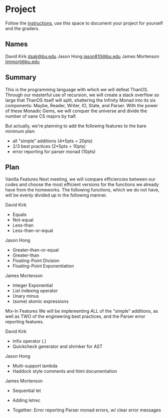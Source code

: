 # Project

Follow the [instructions](INSTRUCTIONS.md), use this space to document your project for yourself and the graders.

## Names
David Kirk dsak@bu.edu
Jason Hong jason810@bu.edu
James Mortenson jimmort@bu.edu

## Summary
This is the programming language with which we will defeat ThanOS. Through our masterful use of recursion, we will create a stack overflow so large that ThanOS itself will split, shattering the Infinity Monad into its six components: Maybe, Reader, Writer, IO, State, and Parser. With the power of these Monadic Gems, we will conquer the universe and divide the number of sane CS majors by half.

But actually, we're planning to add the following features to the bare minimum plan:
- all "simple" additions (4*5pts = 20pts)
- 2/3 best practices (2*5pts = 10pts)
- error reporting for parser monad (10pts)

## Plan
Vanilla Features
Next meeting, we will compare efficiencies between our codes and choose the most efficient versions for the functions we already have from the homeworks. The following functions, which we do not have, will be evenly divided up in the following manner.

David Kirk
- Equals
- Not-equal
- Less-than
- Less-than-or-equal

Jason Hong
- Greater-than-or-equal
- Greater-than
- Floating-Point Division
- Floating-Point Exponentiation

James Mortenson
- Integer Exponential
- List indexing operator
- Unary minus
- (some) atomic expressions

Mix-In Features
We will be implementing ALL of the "simple" additions, as well as TWO of the engineering best practices, and the Parser error reporting features.

David Kirk
- Infix operator (.)
- Quickcheck generator and shrinker for AST

Jason Hong
- Multi-support lambda
- Haddock style comments and html documentation

James Mortenson
- Sequential let
- Adding letrec

- Together: Error reporting Parser monad errors, w/ clear error messages


